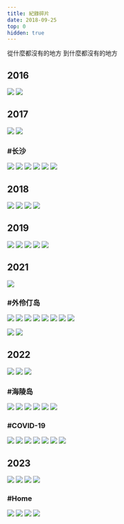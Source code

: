 ```yaml
---
title: 紀錄碎片
date: 2018-09-25
top: 0
hidden: true
---
```


從什麼都沒有的地方
到什麼都沒有的地方

<!--more-->

## 2016

![](assets/2016-2971e5218018d3830e144c02d6d4fd76.jpg)
![](assets/2016-6d2412db55ffa9493fb80bc555fb319a.jpg)

## 2017

![](assets/2017-e48cf0f1ecc10ac29b5c55df6564b813.jpg)
![](assets/2017-dee21d56271ad130a7b123951c8c769c.jpg)

### #长沙

![](assets/2017-95f632d053568529b307eac94a10ee23.jpg)
![](assets/2017-90f56b1bf83005dbe9abbeac024b32f3.jpg)
![](assets/2017-ad717084a77a25b9f431fa1895f846a5.jpg)
![](assets/2017-94e10ea16b10452ddb5e2bb6e0719ac4.jpg)
![](assets/2017-5bab80c21e52f7333dd7d70d9c9bb822.jpg)
![](assets/2017-8506e65efd13d21b95ea8c3ac5645ad4.jpg)


## 2018

![](assets/2018-8b78342f1801ca6e5dce51e7c57b171c.jpg)
![](assets/2018-a8a22bc68c0c4c8c35708b66e364126d.jpg)
![](assets/2018-acdde90c8a32f616bc074bd3246b64ef.jpg)
![](assets/2018-bb26ba8f6b66016aa8812865443914a5.jpg)

## 2019

![](assets/2019-431e0cca698f99139347a618cc3495b9.jpg)
![](assets/2019-06db93d13c0ab08fd8051810c1549d02.jpg)
![](assets/2019-28ea7237f1f1af8ce956bbfea54954d3.jpg)
![](assets/2019-92a088a49f7d199f3150de7e75ee8f2e.jpg)
![](assets/2019-f45215bd895b55048aa8563d10e9f6c1.jpg)

## 2021

![](assets/2021-036039f77a8052b4a6a807e3f27ed774.jpg)

### #外伶仃岛

![](assets/2021-d8939b9d30513b620fe6750f3b53effc.jpg)
![](assets/2021-8e8da4d9cabfe358ccbe3381dd815dab.jpg)
![](assets/2021-aa365f3c17775ba55e958a7497eaf61d.jpg)
![](assets/2021-8d68f77d721b85dca67177e7f758f968.jpg)
![](assets/2021-d5f0c9919cb433dd189babbc6f8ff141.jpg)
![](assets/2021-1c218129553bf6e0dcda9133f7aff7ae.jpg)
![](assets/2021-d72408de04202f71891be3f47e18e135.jpg)
![](assets/2021-54aa38e29ac71cd857815ba820223b52.jpg)

![](assets/2021-5383a08c361ae0801b1cb444d31a6d9a.jpg)
![](assets/2021-c8313d2d950869e64e5076906d9ad97c.jpg)

## 2022

![](assets/2022-114ac920a3b51100396d1cbad5518aa1.jpg)
![](assets/2022-382ef7fd71b4617adb32fd4a4f12b026.jpg)
![](assets/2022-1624ec7d288203ab7df847fe4be358bc.jpg)

### #海陵岛

![](assets/2022-be658bc0cb50f96ca8a4f956a833b8e3.jpg)
![](assets/2022-7676795fedac846f8a36225204f2d797.jpg)
![](assets/2022-dc9cbc871f6d602a7a1e1f7c3130cf2c.jpg)
![](assets/2022-42c99f0f40fa66d23198e1c9a71ab527.jpg)
![](assets/2022-8017d48e302709ddf2ae90be4fca6ad9.jpg)
![](assets/2022-62a9d6b9bf6a83f916e917d81909cfc1.jpg)

### #COVID-19

![](assets/2022-a968d039d7ecfb6e93cf4081cb79532a.jpg)
![](assets/2022-023d07e516e0d0093c1c7e676d53c5de.jpg)
![](assets/2022-2b358afeee1bcbbc3a8508d8f5d47a63.jpg)
![](assets/2022-4a27c8897c99f0773493f449f5d92bd6.jpg)
![](assets/2022-3b3931ef5c508ef2fc0507146becc7ea.jpg)
![](assets/2022-addbb7f7ebe92d89e297fb3a8baab02b.jpg)
![](assets/2022-b78d5f86b9a15d52f1af1a7a60d4cadd.jpg)

## 2023

![](assets/2023-452cbe11f791d1be5d943994bab96855.jpg)
![](assets/2023-a088d65b04104b0d45d49d95e7356cb3.jpg)
![](assets/2023-f347264ec63499de718b7cd7c4507ac9.jpg)
![](assets/2023-104f3ecfdfc014f1d55bb7b92a8d1af7.jpg)

### #Home

![](assets/2023-96d220abebba4ffde26b82f2779abeca.jpg)
![](assets/2023-c19bafea683f6d9eef68a54f0e26be8e.jpg)
![](assets/2023-b6ed66ebd4087688a608c1462cb297e3.jpg)
![](assets/2023-893094874361ca3cf0698186f0f8512c.jpg)
